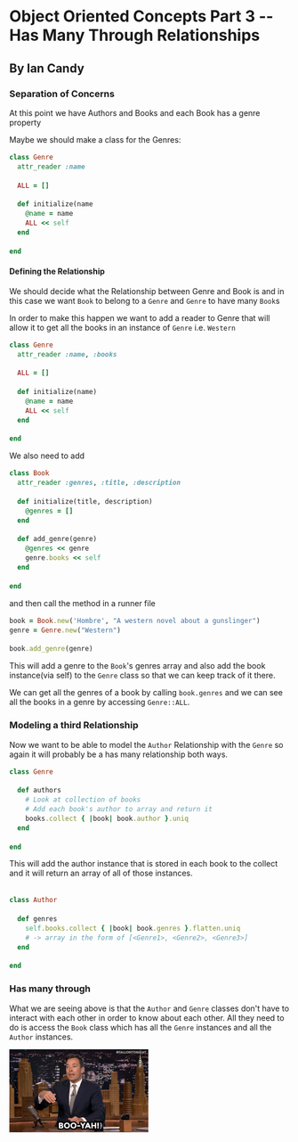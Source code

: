 # Object Oriented Concepts Part 3 -- Has Many Through Relationships
## By Ian Candy

### Separation of Concerns

At this point we have Authors and Books
and each Book has a genre property

Maybe we should make a class for the Genres:

```ruby
class Genre
  attr_reader :name

  ALL = []

  def initialize(name
    @name = name
    ALL << self
  end

end
```
#### Defining the Relationship

We should decide what the Relationship between Genre and Book is and in this case we want `Book` to belong to a `Genre` and `Genre` to have many `Book`s

In order to make this happen we want to add a reader to Genre that will allow it to get all the books in an instance of `Genre` i.e. `Western`

```ruby
class Genre
  attr_reader :name, :books

  ALL = []

  def initialize(name)
    @name = name
    ALL << self
  end

end
```

We also need to add

```ruby
class Book
  attr_reader :genres, :title, :description

  def initialize(title, description)
    @genres = []
  end

  def add_genre(genre)
    @genres << genre
    genre.books << self
  end

end
```

and then call the method in a runner file

```ruby
book = Book.new('Hombre', "A western novel about a gunslinger")
genre = Genre.new("Western")

book.add_genre(genre)
```

This will add a genre to the `Book`'s genres array and also add the book instance(via self) to the `Genre` class so that we can keep track of it there.

We can get all the genres of a book by calling `book.genres` and we can see all the books in a genre by accessing `Genre::ALL`.

### Modeling a third Relationship

Now we want to be able to model the `Author` Relationship with the `Genre`
so again it will probably be a has many relationship both ways.

```ruby
class Genre

  def authors
    # Look at collection of books
    # Add each book's author to array and return it
    books.collect { |book| book.author }.uniq
  end

end
```

This will add the author instance that is stored in each book to the collect and it will return an array of all of those instances.


```ruby

class Author  

  def genres
    self.books.collect { |book| book.genres }.flatten.uniq
    # -> array in the form of [<Genre1>, <Genre2>, <Genre3>]
  end

end
```

### Has many through

What we are seeing above is that the `Author` and `Genre` classes don't have to interact with each other in order to
know about each other. All they need to do is access the `Book` class which has all the `Genre` instances and all the `Author` instances.

![Booyah](images/booyah.gif)
